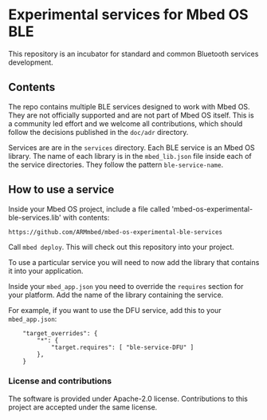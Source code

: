 # Experimental services for Mbed OS BLE

This repository is an incubator for standard and common Bluetooth services development.

## Contents

The repo contains multiple BLE services designed to work with Mbed OS. They are not officially supported and are not
part of Mbed OS itself. This is a community led effort and we welcome all contributions, which should follow the
decisions published in the `doc/adr` directory.

Services are are in the `services` directory. Each BLE service is an Mbed OS library. The name of each library
is in the `mbed_lib.json` file inside each of the service directories. They follow the pattern `ble-service-name`. 

## How to use a service

Inside your Mbed OS project, include a file called 'mbed-os-experimental-ble-services.lib' with contents:

```
https://github.com/ARMmbed/mbed-os-experimental-ble-services
```

Call `mbed deploy`. This will check out this repository into your project.

To use a particular service you will need to now add the library that contains it into your application.

Inside your `mbed_app.json` you need to override the `requires` section for your platform.
Add the name of the library containing the service.

For example, if you want to use the DFU service, add this to your `mbed_app.json`: 

```
    "target_overrides": {
        "*": {
            "target.requires": [ "ble-service-DFU" ]
        },
    }
```

### License and contributions

The software is provided under Apache-2.0 license. Contributions to this project are accepted under the same license.
